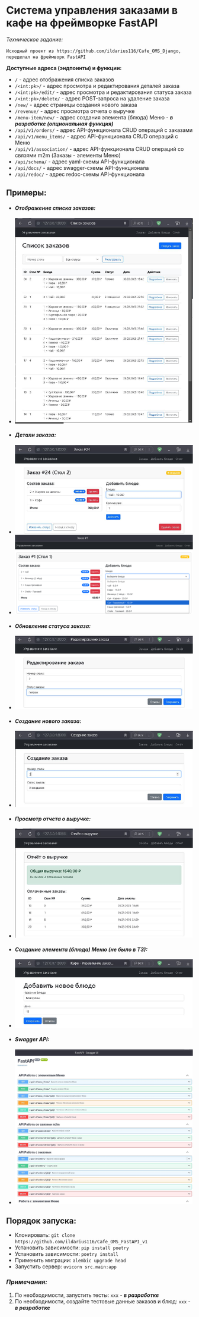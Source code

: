 # Система управления заказами в кафе на фреймворке FastAPI

_Техническое задание:_
```text
Исходный проект из https://github.com/ildarius116/Cafe_OMS_Django, переделал на фреймворк FastAPI
```


__Доступные адреса (эндпоинты) и функции:__


* `/` - адрес отображения списка заказов
* `/<int:pk>/` - адрес просмотра и редактирования деталей заказа
* `/<int:pk>/edit/` - адрес просмотра и редактирования статуса заказа
* `/<int:pk>/delete/` - адрес POST-запроса на удаление заказа
* `/new/` - адрес страницы создания нового заказа 
* `/revenue/` - адрес просмотра отчета о выручке
* `/menu-item/new/` - адрес создания элемента (блюда) Меню - **_в разработке (опциональная функция)_**
* `/api/v1/orders/` - адрес API-функционала CRUD операций с заказами
* `/api/v1/menu_items/` - адрес API-функционала CRUD операций с Меню
* `/api/v1/association/` - адрес API-функционала CRUD операций со связями m2m (Заказы - элементы Меню)
* `/api/schema/` - адрес yaml-схемы API-функционала
* `/api/docs/` - адрес swagger-схемы API-функционала
* `/api/redoc/` - адрес redoc-схемы API-функционала


## Примеры:

* #### _Отображение списка заказов:_
* ![orders_list.JPG](README%2Forders_list.JPG)
* #### _Детали заказа:_
* ![order_detals_pending.JPG](README%2Forder_detals_pending.JPG)
* ![order_detals_add.png](README%2Forder_detals_add.png)
* #### _Обновление статуса заказа:_
* ![update_status.JPG](README%2Fupdate_status.JPG)
* #### _Создание нового заказа:_
* ![create_order.JPG](README%2Fcreate_order.JPG)
* #### _Просмотр отчета о выручке:_
* ![revenue.JPG](README%2Frevenue.JPG)
* #### _Создание элемента (блюда) Меню (не было в ТЗ):_
* ![menu_item_add.JPG](README%2Fmenu_item_add.JPG)
* #### _Swagger API:_
* ![api.JPG](README%2Fapi.JPG)


## Порядок запуска:
* Клонировать: `git clone https://github.com/ildarius116/Cafe_OMS_FastAPI_v1`
* Установить зависимости: `pip install poetry`
* Установить зависимости: `poetry install`
* Применить миграции: `alembic upgrade head`
* Запустить сервер: `uvicorn src.main:app`


### _Примечания:_
1. По необходимости, запустить тесты: `xxx` - **_в разработке_**
2. По необходимости, создайте тестовые данные заказов и блюд: `xxx` - **_в разработке_**
